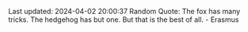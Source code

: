 Last updated: 2024-04-02 20:00:37
Random Quote: The fox has many tricks. The hedgehog has but one. But that is the best of all. - Erasmus